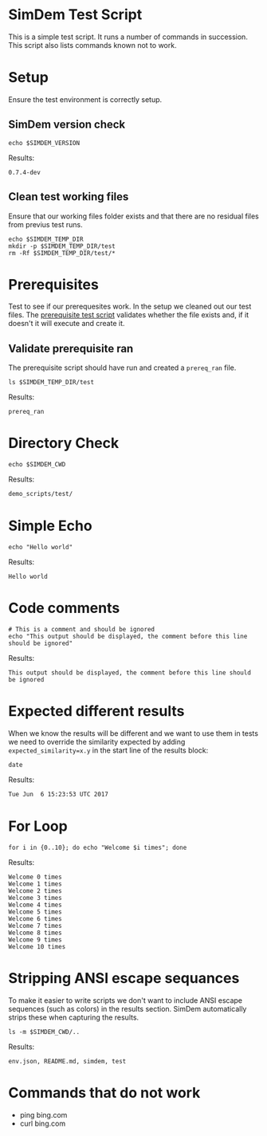 # SimDem Test Script

This is a simple test script. It runs a number of commands in
succession. This script also lists commands known not to work.

# Setup

Ensure the test environment is correctly setup.

## SimDem version check

```
echo $SIMDEM_VERSION
```

Results:

```
0.7.4-dev
```

## Clean test working files

Ensure that our working files folder exists and that there are no
residual files from previus test runs.

```
echo $SIMDEM_TEMP_DIR
mkdir -p $SIMDEM_TEMP_DIR/test
rm -Rf $SIMDEM_TEMP_DIR/test/*
```

# Prerequisites

Test to see if our prerequesites work. In the setup we cleaned out our
test files. The [prerequisite test script](./prerequisites/README.md)
validates whether the file exists and, if it doesn't it will execute
and create it.

## Validate prerequisite ran

The prerequisite script should have run and created a `prereq_ran`
file.

```
ls $SIMDEM_TEMP_DIR/test
```

Results:

```
prereq_ran
```


# Directory Check

```
echo $SIMDEM_CWD
```

Results: 

``` Expected_Similarity=0.8
demo_scripts/test/
```

# Simple Echo

``` 
echo "Hello world" 
```

Results: 

```
Hello world
```

# Code comments

```
# This is a comment and should be ignored
echo "This output should be displayed, the comment before this line should be ignored"
```

Results:

```
This output should be displayed, the comment before this line should be ignored
```

# Expected different results

When we know the results will be different and we want to use them in
tests we need to override the similarity expected by adding
`expected_similarity=x.y` in the start line of the results block:

```
date
```

Results: 

```expected_Similarity=0.2
Tue Jun  6 15:23:53 UTC 2017
```

# For Loop

```
for i in {0..10}; do echo "Welcome $i times"; done
```

Results:

```
Welcome 0 times
Welcome 1 times
Welcome 2 times
Welcome 3 times
Welcome 4 times
Welcome 5 times
Welcome 6 times
Welcome 7 times
Welcome 8 times
Welcome 9 times
Welcome 10 times
```

# Stripping ANSI escape sequances

To make it easier to write scripts we don't want to include ANSI
escape sequences (such as colors) in the results section. SimDem
automatically strips these when capturing the results.

```
ls -m $SIMDEM_CWD/..
```

Results:

```expected_similarity=0.9
env.json, README.md, simdem, test
```

# Commands that do not work

  * ping bing.com
  * curl bing.com
